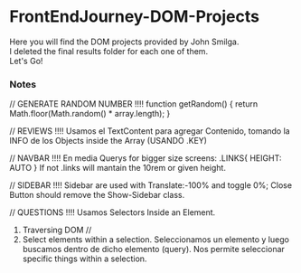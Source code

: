 # FrontEndJourney-DOM-Projects

Here you will find the DOM projects provided by John Smilga. \
I deleted the final results folder for each one of them.\
Let's Go!

### Notes

// GENERATE RANDOM NUMBER !!!!
function getRandom() {
return Math.floor(Math.random() \* array.length);
}

// REVIEWS !!!!
Usamos el TextContent para agregar Contenido,
tomando la INFO de los Objects inside the Array
(USANDO .KEY)

// NAVBAR !!!!
En media Querys for bigger size screens:
.LINKS{ HEIGHT: AUTO }
If not .links will mantain the 10rem or given height.

// SIDEBAR !!!!
Sidebar are used with Translate:-100% and toggle 0%;
Close Button should remove the Show-Sidebar class.

// QUESTIONS !!!!
Usamos Selectors Inside an Element.

1. Traversing DOM
   //
2. Select elements within a selection.
   Seleccionamos un elemento y luego buscamos dentro de dicho elemento (query). Nos permite seleccionar specific things within a selection.
